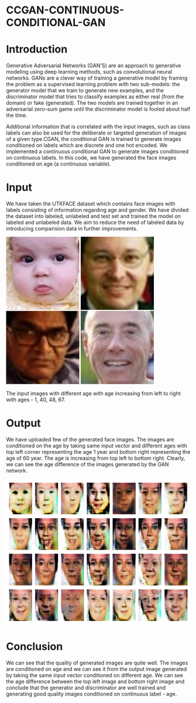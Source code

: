 # CCGAN-CONTINUOUS-CONDITIONAL-GAN
# Introduction
Generative Adversarial Networks (GAN'S) are an approach to generative modeling using deep learning methods, such as convolutional neural networks. GANs are a clever way of training a generative model by framing the problem as a supervised learning problem with two sub-models: the generator model that we train to generate new examples, and the discriminator model that tries to classify examples as either real (from the domain) or fake (generated). The two models are trained together in an adversarial zero-sum game until the discriminator model is fooled about half the time.

Additional information that is correlated with the input images, such as class labels can also be used for the deliberate or targeted generation of images of a given type.CGAN, the conditional GAN is trained to generate images conditioned on labels which are discrete and one hot encoded. We implemented a continuous conditional GAN to generate images conditioned on continuous labels. In this code, we have generated the face images conditioned on age (a continuous variable).

# Input
We have taken the UTKFACE dataset which contains face images with labels consisting of information regarding age and gender. We have divided the dataset into labeled, unlabeled and test set and trained the model on labeled and unlabeled data. We aim to reduce the need of labeled data by introducing comparision data in further improvements.

<p float="left">
  <img src="https://github.com/Garg19/CCGAN/blob/master/UTKFace_input/1_1_0_20170109194032969.jpg.chip.jpg" width="200" />
  <img src="https://github.com/Garg19/CCGAN/blob/master/UTKFace_input/40_0_0_20170117203818313.jpg.chip.jpg" width="200" /> 
  <img src="https://github.com/Garg19/CCGAN/blob/master/UTKFace_input/48_0_3_20170109142337247.jpg.chip.jpg" width="200" /> 
  <img src="https://github.com/Garg19/CCGAN/blob/master/UTKFace_input/67_0_0_20170109002158153.jpg.chip.jpg" width="200" />
</p>

The input images with different age with age increasing from left to right with ages - 1, 40, 48, 67.

# Output
We have uploaded few of the generated face images. The images are conditioned on the age by taking same input vector and different ages with top left corner representing the age 1 year and bottom right representing the age of 60 year. The age is increasing from top left to bottom right. Clearly, we can see the age difference of the images generated by the GAN network.

<p float="left">
  <img src="https://github.com/Garg19/CCGAN/blob/master/outputs/train-0.png" height = "400" width="700" />
</p>

# Conclusion
We can see that the quality of generated images are quite well. The images are conditioned on age and we can see it from the output image generated by taking the same input vector conditioned on different age. We can see the age difference between the top left image and bottom right image and conclude that the generator and discriminator are well trained and generating good quality images conditioned on continuous label - age.
